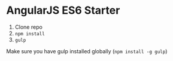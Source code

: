# AngularJS ES6 Starter

1. Clone repo
2. `npm install`
3. `gulp`

Make sure you have gulp installed globally (`npm install -g gulp`)
